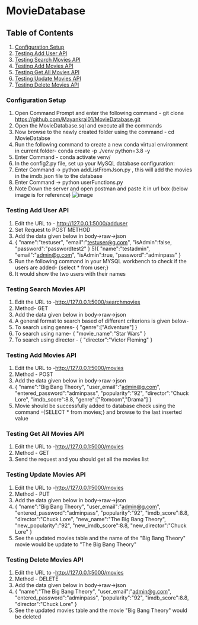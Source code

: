 # MovieDatabase


## Table of Contents
1. [Configuration Setup](#configuration-setup)
2. [Testing Add User API](#testing-add-user-api)
3. [Testing Search Movies API](#testing-search-movies-api)
4. [Testing Add Movies API](#testing-add-movies-api)
5. [Testing Get All Movies API](#testing-get-all-movies-api)
6. [Testing Update Movies API](#testing-update-movies-api)
7. [Testing Delete Movies API](#testing-delete-movies-api)


### Configuration Setup
1) Open Command Prompt and  enter the following command - git clone https://github.com/Mayankrai01/MovieDatabase.git
2) Open the MovieDatabase.sql and execute all the commands
3) Now browse to the newly created folder using the command - cd MovieDatabse
4) Run the following command to create a new conda virtual environment in current folder- conda create -p ./venv python=3.8 -y
5) Enter Command - conda activate venv/
6) In the config2.py file, set up your MySQL database configuration:
7) Enter Command -> python addListFromJson.py , this will add the movies in the imdb.json file to the database
8) Enter Command -> python userFunctions.py
9) Note Down the server and open postman and paste it in url box (below image is for reference)
![image](https://github.com/Mayankrai01/MovieDatabase/assets/103130321/4099fe2c-8708-488e-8bd0-062bb532bcd5)



### Testing Add User API
1) Edit the URL to - http://127.0.0.1:5000/adduser
2) Set Request to POST METHOD
3) Add the data given below in body->raw->json
4) {
    "name":"testuser",
    "email":"testuser@g.com",
    "isAdmin":false,
    "password":"passwordtest2"
  }
5){
    "name":"testadmin",
    "email":"admin@g.com",
    "isAdmin":true,
    "password":"adminpass"
  }
6) Run the following command in your MYSQL workbench to check if the users are added- {select * from user;}
7) It would show the two users with their names


### Testing Search Movies API
1) Edit the URL to -http://127.0.0.1:5000/searchmovies
2) Method- GET
3) Add the data given below in body->raw->json
4) A general format to search based of different criterions is given below-
5) To search using genres-
  {
      "genre":["Adventure"]
  }
6) To search using name-
  {
      "movie_name":"Star Wars"
  }
7) To search using director -
  {
      "director":"Victor Fleming"
  }


### Testing Add Movies API
1) Edit the URL to -http://127.0.0.1:5000/movies
2) Method - POST
3) Add the data given below in body->raw->json
4) {
    "name":"Big Bang Theory",
    "user_email":"admin@g.com",
    "entered_password":"adminpass",
    "popularity":"92",
    "director":"Chuck Lore",
    "imdb_score":8.8,
    "genre":["Romcom","Drama"]
  }
5) Movie should be successfully added to database check using the command -{SELECT * from movies;} and browse to the last inserted value


### Testing Get All Movies API
1) Edit the URL to -http://127.0.0.1:5000/movies
2) Method - GET
3) Send the request and you should get all the movies list


### Testing Update Movies API
1) Edit the URL to -http://127.0.0.1:5000/movies
2) Method - PUT
3) Add the data given below in body->raw->json
4) {
    "name":"Big Bang Theory",
    "user_email":"admin@g.com",
    "entered_password":"adminpass",
    "popularity":"92",
    "imdb_score":8.8,
    "director":"Chuck Lore",
    "new_name":"The Big Bang Theory",
    "new_popularity":"92",
    "new_imdb_score":8.8,
    "new_director":"Chuck Lore"
  }
5) See the updated movies table and the name of the "Big Bang Theory" movie would be update to "The Big Bang Theory"

### Testing Delete Movies API
1) Edit the URL to -http://127.0.0.1:5000/movies
2) Method - DELETE
3) Add the data given below in body->raw->json
4) {
    "name":"The Big Bang Theory",
    "user_email":"admin@g.com",
    "entered_password":"adminpass",
    "popularity":"92",
    "imdb_score":8.8,
    "director":"Chuck Lore"
  }
5) See the updated movies table and the movie "Big Bang Theory" would be deleted
